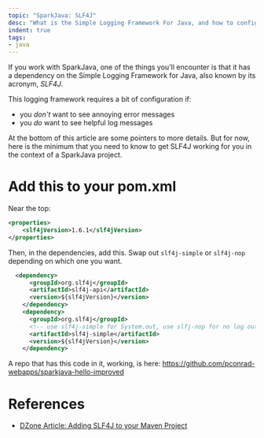```yaml
---
topic: "SparkJava: SLF4J"
desc: "What is the Simple Logging Framework For Java, and how to configure it"
indent: true
tags:
- java
---
```


If you work with SparkJava, one of the things you'll encounter is that 
it has a dependency on the Simple Logging Framework for Java, also known by
its acronym, *SLF4J*.

This logging framework requires a bit of configuration if:

* you *don't* want to see annoying error messages
* you *do* want to see helpful log messages

At the bottom of this article are some pointers to more details.  But for now, here is the minimum that you need to know
to get SLF4J working for you in the context of a SparkJava project.

# Add this to your pom.xml

Near the top:

```xml
<properties>
    <slf4jVersion>1.6.1</slf4jVersion>
</properties>
```

Then, in the dependencies, add this.   Swap out `slf4j-simple` or `slf4j-nop` depending on which one you want.

```xml
  <dependency>
      <groupId>org.slf4j</groupId>
      <artifactId>slf4j-api</artifactId>
      <version>${slf4jVersion}</version>
    </dependency>
    <dependency>
      <groupId>org.slf4j</groupId>
      <!-- use slf4j-simple for System.out, use slfj-nop for no log output -->
      <artifactId>slf4j-simple</artifactId>
      <version>${slf4jVersion}</version>
    </dependency>
```

A repo that has this code in it, working, is here: <https://github.com/pconrad-webapps/sparkjava-hello-improved>

# References

* [DZone Article: Adding SLF4J to your Maven Project](https://dzone.com/articles/adding-slf4j-your-maven)
